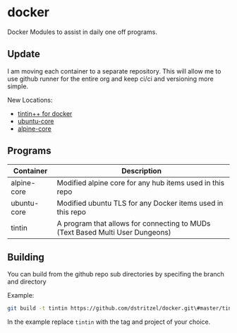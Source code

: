 # docker

Docker Modules to assist in daily one off programs.

## Update

I am moving each container to a separate repository. This will allow me to use
github runner for the entire org and keep ci/ci and versioning more simple.

New Locations:

- [tintin++ for docker](https://github.com/dragons-rage/docker-tintin/)
- [ubuntu-core](https://github.com/dragons-rage/ubuntu-core)
- [alpine-core](https://github.com/dragons-rage/alpine-core)

## Programs

| Container | Description |
|-----------|-------------|
| alpine-core | Modified alpine core for any hub items used in this repo |
| ubuntu-core | Modified ubuntu TLS for any Docker items used in this repo |
| tintin      | A program that allows for connecting to MUDs (Text Based Multi User Dungeons) |

## Building

You can build from the github repo sub directories by specifing the branch and directory

Example:

```bash
git build -t tintin https://github.com/dstritzel/docker.git\#master/tintin
```

In the example replace `tintin` with the tag and project of your choice.
